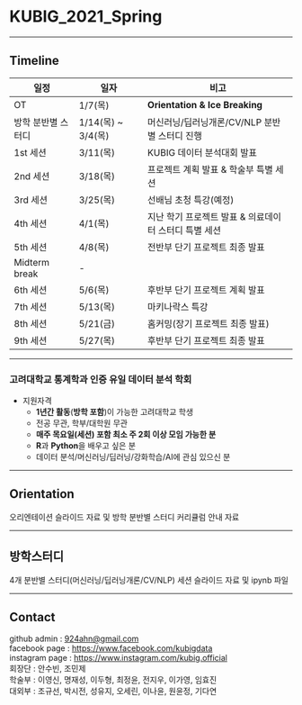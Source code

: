 # KUBIG_2021_Spring

--------------------------------------------------
## Timeline  
| 일정                    |  일자 | 비고                                |
| ------------------- | -------------|-------------------------- |
| OT | 1/7(목) | **Orientation & Ice Breaking** |
| 방학 분반별 스터디 | 1/14(목) ~ 3/4(목) | 머신러닝/딥러닝개론/CV/NLP 분반별 스터디 진행|
| 1st 세션 | 3/11(목) | KUBIG 데이터 분석대회 발표|
| 2nd 세션 | 3/18(목) | 프로젝트 계획 발표 & 학술부 특별 세션 |
| 3rd 세션 | 3/25(목) | 선배님 초청 특강(예정) |
| 4th 세션 | 4/1(목) | 지난 학기 프로젝트 발표 & 의료데이터 스터디 특별 세션 |
| 5th 세션 | 4/8(목) | 전반부 단기 프로젝트 최종 발표 |
| Midterm break | - |        |
| 6th 세션 | 5/6(목) | 후반부 단기 프로젝트 계획 발표 |
| 7th 세션 | 5/13(목) | 마키나락스 특강 |
| 8th 세션 | 5/21(금) | 홈커밍(장기 프로젝트 최종 발표) |
| 9th 세션 | 5/27(목) | 후반부 단기 프로젝트 최종 발표 |

-----------------------------------------------------

### 고려대학교 통계학과 인증 유일 데이터 분석 학회
* 지원자격
  - **1년간 활동**(**방학 포함**)이 가능한 고려대학교 학생
  - 전공 무관, 학부/대학원 무관
  - **매주 목요일(세션) 포함 최소 주 2회 이상 모임 가능한 분**
  - **R**과 **Python**을 배우고 싶은 분
  - 데이터 분석/머신러닝/딥러닝/강화학습/AI에 관심 있으신 분

-----------------------------------------------------

## Orientation
오리엔테이션 슬라이드 자료 및 방학 분반별 스터디 커리큘럼 안내 자료

-----------------------------------------------------

## 방학스터디
4개 분반별 스터디(머신러닝/딥러닝개론/CV/NLP) 세션 슬라이드 자료 및 ipynb 파일

-----------------------------------------------------
## Contact
github admin : 924ahn@gmail.com     
facebook page : https://www.facebook.com/kubigdata      
instagram page : https://www.instagram.com/kubig.official     
회장단 : 안수빈, 조민제    
학술부 : 이영신, 명재성, 이두형, 최정윤, 전지우, 이가영, 임효진     
대외부 : 조규선, 박시전, 성유지, 오세린, 이나윤, 원윤정, 기다연      
